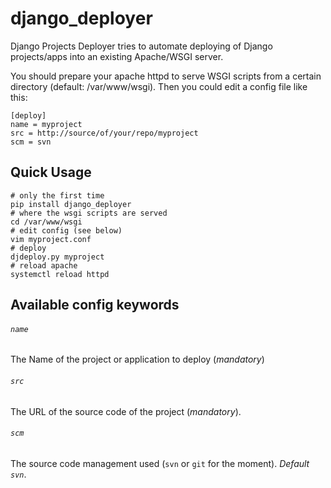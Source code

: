 django_deployer
===============

Django Projects Deployer tries to automate deploying of Django projects/apps into an
existing Apache/WSGI server.

You should prepare your apache httpd to serve WSGI scripts from a certain directory (default: /var/www/wsgi).
Then you could edit a config file like this:

    [deploy]
    name = myproject
    src = http://source/of/your/repo/myproject
    scm = svn


Quick Usage
-----------
    # only the first time
    pip install django_deployer
    # where the wsgi scripts are served
    cd /var/www/wsgi
    # edit config (see below)
    vim myproject.conf
    # deploy
    djdeploy.py myproject
    # reload apache
    systemctl reload httpd


Available config keywords
-------------------------

###### `name`
The Name of the project or application to deploy (*mandatory*)

###### `src`
The URL of the source code of the project (*mandatory*).

###### `scm`
The source code management used (`svn` or `git` for the moment).
_Default `svn`_.
